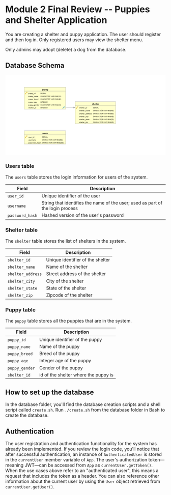 # Module 2 Final Review -- Puppies and Shelter Application

You are creating a shelter and puppy application.  The user should register and then log in.  Only registered users may view the shelter menu.

Only admins may adopt (delete) a dog from the database.


## Database Schema

![Database schema](./img/database_schema.png)

### Users table

The `users` table stores the login information for users of the system.

| Field           | Description                                                                    |
| --------------- | ------------------------------------------------------------------------------ |
| `user_id`       | Unique identifier of the user                                                  |
| `username`      | String that identifies the name of the user; used as part of the login process |
| `password_hash` | Hashed version of the user's password                                          |

### Shelter table

The `shelter` table stores the list of shelters in the system.

| Field            | Description                                                        |
| ---------------- | ------------------------------------------------------------------ |
| `shelter_id`     | Unique identifier of the shelter                                   |
| `shelter_name`   | Name of the shelter                                                |
| `shelter_address`| Street address of the shelter                                      |
| `shelter_city`   | City of the shelter                                                |
| `shelter_state`  | State of the shelter                                               |
| `shelter_zip`    | Zipcode of the shelter                                             |

### Puppy table

The `puppy` table stores all the puppies that are in the system.

| Field            | Description                                                        |
| ---------------- | ------------------------------------------------------------------ |
| `puppy_id`       | Unique identifier of the puppy                                     |
| `puppy_name`     | Name of the puppy                                                  |
| `puppy_breed`    | Breed of the puppy                                                 |
| `puppy age`      | Integer age of the puppy                                           |
| `puppy_gender`   | Gender of the puppy                                                |
| `shelter_id`     | id of the shelter where the puppy is                               |

## How to set up the database

In the database folder, you'll find the database creation scripts and a shell script called `create.sh`. Run `./create.sh` from the database folder in Bash to create the database.

## Authentication

The user registration and authentication functionality for the system has already been implemented. If you review the login code, you'll notice that after successful authentication, an instance of `AuthenticatedUser` is stored in the `currentUser` member variable of `App`. The user's authorization token—meaning JWT—can be accessed from `App` as `currentUser.getToken()`. When the use cases above refer to an "authenticated user", this means a request that includes the token as a header. You can also reference other information about the current user by using the `User` object retrieved from `currentUser.getUser()`.